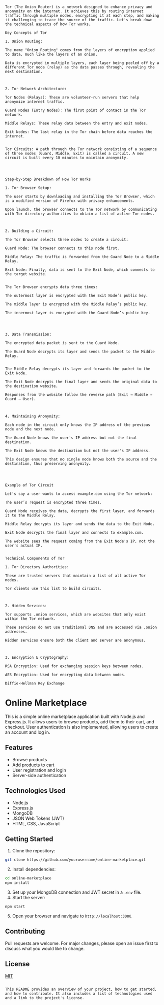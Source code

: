 ```

Tor (The Onion Router) is a network designed to enhance privacy and anonymity on the internet. It achieves this by routing internet traffic through multiple nodes, encrypting it at each step, and making it challenging to trace the source of the traffic. Let's break down the technical aspects of how Tor works.

Key Concepts of Tor

1. Onion Routing:

The name "Onion Routing" comes from the layers of encryption applied to data, much like the layers of an onion.

Data is encrypted in multiple layers, each layer being peeled off by a different Tor node (relay) as the data passes through, revealing the next destination.



2. Tor Network Architecture:

Tor Nodes (Relays): These are volunteer-run servers that help anonymize internet traffic.

Guard Nodes (Entry Nodes): The first point of contact in the Tor network.

Middle Relays: These relay data between the entry and exit nodes.

Exit Nodes: The last relay in the Tor chain before data reaches the internet.


Tor Circuits: A path through the Tor network consisting of a sequence of three nodes (Guard, Middle, Exit) is called a circuit. A new circuit is built every 10 minutes to maintain anonymity.




Step-by-Step Breakdown of How Tor Works

1. Tor Browser Setup:

The user starts by downloading and installing the Tor Browser, which is a modified version of Firefox with privacy enhancements.

Upon launch, the browser connects to the Tor network by communicating with Tor directory authorities to obtain a list of active Tor nodes.



2. Building a Circuit:

The Tor Browser selects three nodes to create a circuit:

Guard Node: The browser connects to this node first.

Middle Relay: The traffic is forwarded from the Guard Node to a Middle Relay.

Exit Node: Finally, data is sent to the Exit Node, which connects to the target website.


The Tor Browser encrypts data three times:

The outermost layer is encrypted with the Exit Node’s public key.

The middle layer is encrypted with the Middle Relay’s public key.

The innermost layer is encrypted with the Guard Node’s public key.




3. Data Transmission:

The encrypted data packet is sent to the Guard Node.

The Guard Node decrypts its layer and sends the packet to the Middle Relay.


The Middle Relay decrypts its layer and forwards the packet to the Exit Node.

The Exit Node decrypts the final layer and sends the original data to the destination website.

Responses from the website follow the reverse path (Exit → Middle → Guard → User).



4. Maintaining Anonymity:

Each node in the circuit only knows the IP address of the previous node and the next node.

The Guard Node knows the user's IP address but not the final destination.

The Exit Node knows the destination but not the user's IP address.

This design ensures that no single node knows both the source and the destination, thus preserving anonymity.




Example of Tor Circuit

Let's say a user wants to access example.com using the Tor network:

The user’s request is encrypted three times.

Guard Node receives the data, decrypts the first layer, and forwards it to the Middle Relay.

Middle Relay decrypts its layer and sends the data to the Exit Node.

Exit Node decrypts the final layer and connects to example.com.

The website sees the request coming from the Exit Node's IP, not the user's actual IP.


Technical Components of Tor

1. Tor Directory Authorities:

These are trusted servers that maintain a list of all active Tor nodes.

Tor clients use this list to build circuits.



2. Hidden Services:

Tor supports .onion services, which are websites that only exist within the Tor network.

These services do not use traditional DNS and are accessed via .onion addresses.

Hidden services ensure both the client and server are anonymous.



3. Encryption & Cryptography:

RSA Encryption: Used for exchanging session keys between nodes.

AES Encryption: Used for encrypting data between nodes.

Diffie-Hellman Key Exchange
```




# Online Marketplace

This is a simple online marketplace application built with Node.js and Express.js. It allows users to browse products, add them to their cart, and checkout. User authentication is also implemented, allowing users to create an account and log in.

## Features

- Browse products
- Add products to cart
- User registration and login
- Server-side authentication

## Technologies Used

- Node.js
- Express.js
- MongoDB
- JSON Web Tokens (JWT)
- HTML, CSS, JavaScript

## Getting Started

1. Clone the repository:

```bash
git clone https://github.com/yourusername/online-marketplace.git
```

2. Install dependencies:

```bash
cd online-marketplace
npm install
```

3. Set up your MongoDB connection and JWT secret in a `.env` file.
4. Start the server:

```bash
npm start
```

5. Open your browser and navigate to `http://localhost:3000`.

## Contributing

Pull requests are welcome. For major changes, please open an issue first to discuss what you would like to change.

## License

[MIT](https://choosealicense.com/licenses/mit/)
```

This README provides an overview of your project, how to get started, and how to contribute. It also includes a list of technologies used and a link to the project's license.